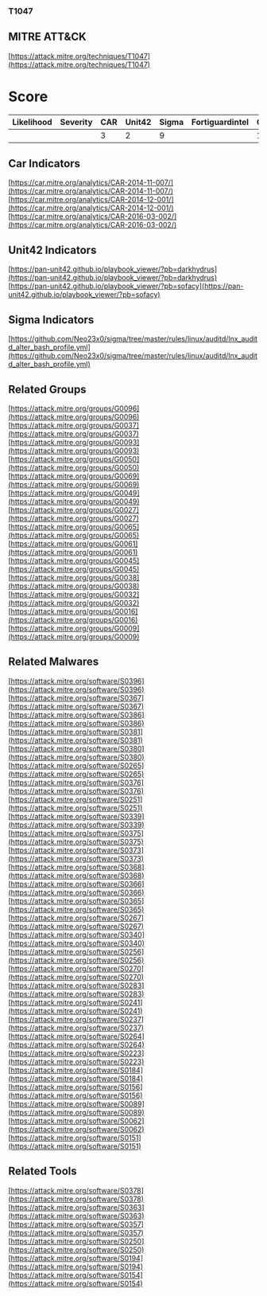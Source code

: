 
### T1047
## MITRE ATT&CK
[https://attack.mitre.org/techniques/T1047](https://attack.mitre.org/techniques/T1047)

# Score

| Likelihood | Severity | CAR | Unit42 | Sigma | Fortiguardintel | Groups | Malwares | Tools |
| ---------- | -------- | --- | ------ | ----- | --------------- | ---  | --- | --- |
 |   |   | 3 | 2 | 9 |   | 14 | 28 | 6 |



## Car Indicators

[https://car.mitre.org/analytics/CAR-2014-11-007/](https://car.mitre.org/analytics/CAR-2014-11-007/)
[https://car.mitre.org/analytics/CAR-2014-12-001/](https://car.mitre.org/analytics/CAR-2014-12-001/)
[https://car.mitre.org/analytics/CAR-2016-03-002/](https://car.mitre.org/analytics/CAR-2016-03-002/)


## Unit42 Indicators

[https://pan-unit42.github.io/playbook_viewer/?pb=darkhydrus](https://pan-unit42.github.io/playbook_viewer/?pb=darkhydrus)
[https://pan-unit42.github.io/playbook_viewer/?pb=sofacy](https://pan-unit42.github.io/playbook_viewer/?pb=sofacy)
[]()


## Sigma Indicators

[https://github.com/Neo23x0/sigma/tree/master/rules/linux/auditd/lnx_auditd_alter_bash_profile.yml](https://github.com/Neo23x0/sigma/tree/master/rules/linux/auditd/lnx_auditd_alter_bash_profile.yml)
[]()


## Related Groups

[https://attack.mitre.org/groups/G0096](https://attack.mitre.org/groups/G0096)
[https://attack.mitre.org/groups/G0037](https://attack.mitre.org/groups/G0037)
[https://attack.mitre.org/groups/G0093](https://attack.mitre.org/groups/G0093)
[https://attack.mitre.org/groups/G0050](https://attack.mitre.org/groups/G0050)
[https://attack.mitre.org/groups/G0069](https://attack.mitre.org/groups/G0069)
[https://attack.mitre.org/groups/G0049](https://attack.mitre.org/groups/G0049)
[https://attack.mitre.org/groups/G0027](https://attack.mitre.org/groups/G0027)
[https://attack.mitre.org/groups/G0065](https://attack.mitre.org/groups/G0065)
[https://attack.mitre.org/groups/G0061](https://attack.mitre.org/groups/G0061)
[https://attack.mitre.org/groups/G0045](https://attack.mitre.org/groups/G0045)
[https://attack.mitre.org/groups/G0038](https://attack.mitre.org/groups/G0038)
[https://attack.mitre.org/groups/G0032](https://attack.mitre.org/groups/G0032)
[https://attack.mitre.org/groups/G0016](https://attack.mitre.org/groups/G0016)
[https://attack.mitre.org/groups/G0009](https://attack.mitre.org/groups/G0009)
[]()


## Related Malwares

[https://attack.mitre.org/software/S0396](https://attack.mitre.org/software/S0396)
[https://attack.mitre.org/software/S0367](https://attack.mitre.org/software/S0367)
[https://attack.mitre.org/software/S0386](https://attack.mitre.org/software/S0386)
[https://attack.mitre.org/software/S0381](https://attack.mitre.org/software/S0381)
[https://attack.mitre.org/software/S0380](https://attack.mitre.org/software/S0380)
[https://attack.mitre.org/software/S0265](https://attack.mitre.org/software/S0265)
[https://attack.mitre.org/software/S0376](https://attack.mitre.org/software/S0376)
[https://attack.mitre.org/software/S0251](https://attack.mitre.org/software/S0251)
[https://attack.mitre.org/software/S0339](https://attack.mitre.org/software/S0339)
[https://attack.mitre.org/software/S0375](https://attack.mitre.org/software/S0375)
[https://attack.mitre.org/software/S0373](https://attack.mitre.org/software/S0373)
[https://attack.mitre.org/software/S0368](https://attack.mitre.org/software/S0368)
[https://attack.mitre.org/software/S0366](https://attack.mitre.org/software/S0366)
[https://attack.mitre.org/software/S0365](https://attack.mitre.org/software/S0365)
[https://attack.mitre.org/software/S0267](https://attack.mitre.org/software/S0267)
[https://attack.mitre.org/software/S0340](https://attack.mitre.org/software/S0340)
[https://attack.mitre.org/software/S0256](https://attack.mitre.org/software/S0256)
[https://attack.mitre.org/software/S0270](https://attack.mitre.org/software/S0270)
[https://attack.mitre.org/software/S0283](https://attack.mitre.org/software/S0283)
[https://attack.mitre.org/software/S0241](https://attack.mitre.org/software/S0241)
[https://attack.mitre.org/software/S0237](https://attack.mitre.org/software/S0237)
[https://attack.mitre.org/software/S0264](https://attack.mitre.org/software/S0264)
[https://attack.mitre.org/software/S0223](https://attack.mitre.org/software/S0223)
[https://attack.mitre.org/software/S0184](https://attack.mitre.org/software/S0184)
[https://attack.mitre.org/software/S0156](https://attack.mitre.org/software/S0156)
[https://attack.mitre.org/software/S0089](https://attack.mitre.org/software/S0089)
[https://attack.mitre.org/software/S0062](https://attack.mitre.org/software/S0062)
[https://attack.mitre.org/software/S0151](https://attack.mitre.org/software/S0151)
[]()


## Related Tools

[https://attack.mitre.org/software/S0378](https://attack.mitre.org/software/S0378)
[https://attack.mitre.org/software/S0363](https://attack.mitre.org/software/S0363)
[https://attack.mitre.org/software/S0357](https://attack.mitre.org/software/S0357)
[https://attack.mitre.org/software/S0250](https://attack.mitre.org/software/S0250)
[https://attack.mitre.org/software/S0194](https://attack.mitre.org/software/S0194)
[https://attack.mitre.org/software/S0154](https://attack.mitre.org/software/S0154)
[]()
